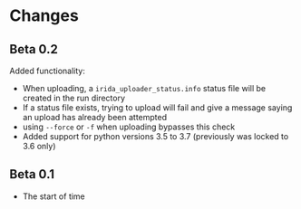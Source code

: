 Changes
=======

Beta 0.2
--------
Added functionality:
* When uploading, a `irida_uploader_status.info` status file will be created in the run directory
* If a status file exists, trying to upload will fail and give a message saying an upload has already been attempted
* using `--force` or `-f` when uploading bypasses this check
* Added support for python versions 3.5 to 3.7 (previously was locked to 3.6 only)

Beta 0.1
---------
* The start of time

